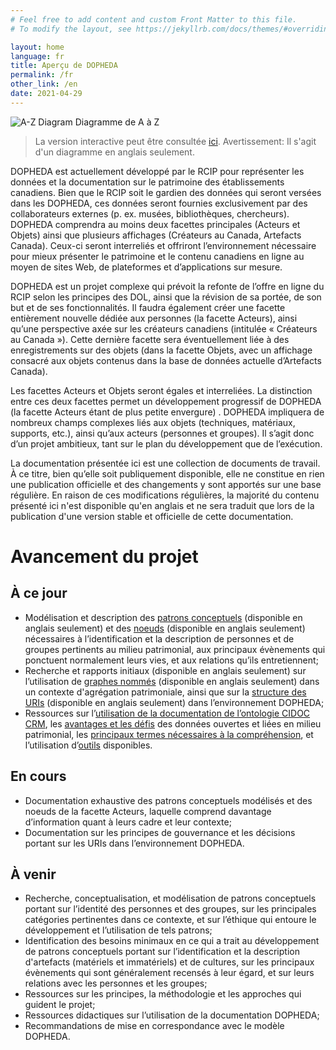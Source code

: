 ```yaml
---
# Feel free to add content and custom Front Matter to this file.
# To modify the layout, see https://jekyllrb.com/docs/themes/#overriding-theme-defaults

layout: home
language: fr
title: Aperçu de DOPHEDA
permalink: /fr
other_link: /en
date: 2021-04-29
---
```


![A-Z Diagram](../images/000_Patterns_2.1_p.jpg)
Diagramme de A à Z
> La version interactive peut être consultée [ici](/collections-model/en/target-model/current/introduction#a-z-diagram). <span class="disclaimer">Avertissement: Il s'agit d'un diagramme en anglais seulement.</span> 

DOPHEDA est actuellement développé par le RCIP pour représenter les données et la documentation sur le patrimoine des établissements canadiens. Bien que le RCIP soit le gardien des données qui seront versées dans les DOPHEDA, ces données seront fournies exclusivement par des collaborateurs externes (p. ex. musées, bibliothèques, chercheurs). DOPHEDA comprendra au moins deux facettes principales (Acteurs et Objets) ainsi que plusieurs affichages (Créateurs au Canada, Artefacts Canada). Ceux-ci seront interreliés et offriront l’environnement nécessaire pour mieux présenter le patrimoine et le contenu canadiens en ligne au moyen de sites Web, de plateformes et d’applications sur mesure.

DOPHEDA est un projet complexe qui prévoit la refonte de l’offre en ligne du RCIP selon les principes des DOL, ainsi que la révision de sa portée, de son but et de ses fonctionnalités. Il faudra également créer une facette entièrement nouvelle dédiée aux personnes (la facette Acteurs), ainsi qu’une perspective axée sur les créateurs canadiens (intitulée « Créateurs au Canada »). Cette dernière facette sera éventuellement liée à des enregistrements sur des objets (dans la facette Objets, avec un affichage consacré aux objets contenus dans la base de données actuelle d’Artefacts Canada).

Les facettes Acteurs et Objets seront égales et interreliées. La distinction entre ces deux facettes permet un développement progressif de DOPHEDA (la facette Acteurs étant de plus petite envergure) . DOPHEDA impliquera de nombreux champs complexes liés aux objets (techniques, matériaux, supports, etc.), ainsi qu’aux acteurs (personnes et groupes). Il s’agit donc d’un projet ambitieux, tant sur le plan du développement que de l’exécution.

La documentation présentée ici est une collection de documents de travail. À ce titre, bien qu’elle soit publiquement disponible, elle ne constitue en rien une publication officielle et des changements y sont apportés sur une base régulière. En raison de ces modifications régulières, la majorité du contenu présenté ici n'est disponible qu'en anglais et ne sera traduit que lors de la publication d'une version stable et officielle de cette documentation.

<h1 class="post-title">Avancement du projet</h1>

## À ce jour

- Modélisation et description des [patrons conceptuels](/collections-model/en/target-model/current/introduction) (disponible en anglais seulement) et des  [noeuds](/collections-model/en/semantic-paths-specification/current/introduction) (disponible en anglais seulement) nécessaires à l’identification et la description de personnes et de groupes pertinents au milieu patrimonial, aux principaux évènements qui ponctuent normalement leurs vies, et aux relations qu’ils entretiennent;
- Recherche et rapports initiaux (disponible en anglais seulement) sur l’utilisation de [graphes nommés](/collections-model/en/technical-reports/current/named-graph-survey-report-1) (disponible en anglais seulement) dans un contexte d'agrégation patrimoniale, ainsi que sur la [structure des URIs](/collections-model/en/technical-reports/current/uris-technical-report) (disponible en anglais seulement) dans l’environnement DOPHEDA;
- Ressources sur l’[utilisation de la documentation de l’ontologie CIDOC CRM](/collections-model/fr/ressources/actuel/tutoriel-cidoc-crm), les [avantages et les défis](https://chin-rcip.github.io/collections-model/fr/ressources/actuel/dol-avantages-defis) des données ouvertes et liées en milieu patrimonial, les [principaux termes nécessaires à la compréhension](https://chin-rcip.github.io/collections-model/fr/ressources/actuel/glossaire), et l’utilisation d’[outils](https://chin-rcip.github.io/collections-model/fr/ressources/actuel/outils) disponibles. 

## En cours

- Documentation exhaustive des patrons conceptuels modélisés et des noeuds de la facette Acteurs, laquelle comprend davantage d’information quant à leurs cadre et leur contexte; 
- Documentation sur les principes de gouvernance et les décisions portant sur les URIs dans l’environnement DOPHEDA.

## À venir

- Recherche, conceptualisation, et modélisation de patrons conceptuels portant sur l’identité des personnes et des groupes, sur les principales catégories pertinentes dans ce contexte, et sur l’éthique qui entoure le développement et l’utilisation de tels patrons; 
- Identification des besoins minimaux en ce qui a trait au développement de patrons conceptuels portant sur l’identification et la description d'artefacts (matériels et immatériels) et de cultures, sur les principaux évènements qui sont généralement recensés à leur égard, et sur leurs relations avec les personnes et les groupes; 
- Ressources sur les principes, la méthodologie et les approches qui guident le projet; 
- Ressources didactiques sur l’utilisation de la documentation DOPHEDA; 
- Recommandations de mise en correspondance avec le modèle DOPHEDA.

